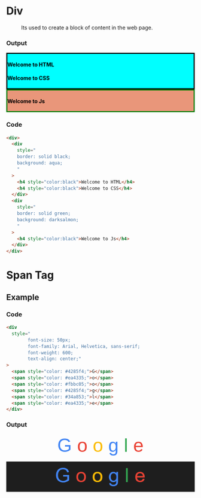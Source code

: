 # Div

<dd>Its used to create a block of content in the web page.</dd>

### Output

<div>
    <div style="
    border: solid black;
    background: aqua;
    ">
        <h4 style="color:black">Welcome to HTML</h4>
        <h4 style="color:black">Welcome to CSS</h4>
    </div>
    <div style="
    border: solid green;
    background: darksalmon;
    "
    >
        <h4 style="color:black">Welcome to Js</h4>
    </div>
</div>

### Code

```html
<div>
  <div
    style="
    border: solid black;
    background: aqua;
    "
  >
    <h4 style="color:black">Welcome to HTML</h4>
    <h4 style="color:black">Welcome to CSS</h4>
  </div>
  <div
    style="
    border: solid green;
    background: darksalmon;
    "
  >
    <h4 style="color:black">Welcome to Js</h4>
  </div>
</div>
```

# Span Tag

## Example

### Code

```html
<div
  style="
        font-size: 50px; 
        font-family: Arial, Helvetica, sans-serif; 
        font-weight: 600; 
        text-align: center;"
>
  <span style="color: #4285f4;">G</span>
  <span style="color: #ea4335;">o</span>
  <span style="color: #fbbc05;">o</span>
  <span style="color: #4285f4;">g</span>
  <span style="color: #34a853;">l</span>
  <span style="color: #ea4335;">e</span>
</div>
```

### Output

<div style="
    font-size: 50px; 
    font-family: Arial, Helvetica, sans-serif; 
    font-weight: 450; 
    text-align: center;"
    >
    <span style="color: #4285f4;">G</span>
    <span style="color: #ea4335;">o</span>
    <span style="color: #fbbc05;">o</span>
    <span style="color: #4285f4;">g</span>
    <span style="color: #34a853;">l</span>
    <span style="color: #ea4335;">e</span>
</div>

![](google.PNG)